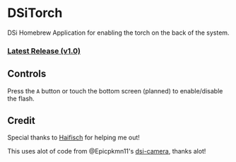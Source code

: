 # DSiTorch

DSi Homebrew Application for enabling the torch on the back of the system.

### [Latest Release (v1.0)](https://github.com/oscie57/DSiTorch/releases/tag/1.0)

## Controls

Press the `A` button or touch the bottom screen (planned) to enable/disable the flash.

## Credit

Special thanks to [Haifisch](https://github.com/haifisch) for helping me out!

This uses alot of code from @Epicpkmn11's [dsi-camera](https://github.com/Epicpkmn11/dsi-camera), thanks alot!

[//]: <> ( C:\devkitPro\tools\bin )
